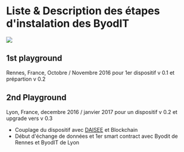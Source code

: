 # Liste & Description des étapes d'instalation des ByodIT

![](https://framapic.org/dj77Zs14zpzd/wqqCr8anmKoq)

## 1st playground

Rennes, France, Octobre / Novembre 2016 pour 1er dispositif v 0.1 et prépartion v 0.2

## 2nd Playground

Lyon, France, decembre 2016 / janvier 2017 pour un dispositif v 0.2 et upgrade vers v 0.3

* Couplage du dispositif avec [DAISEE](https://hackpad.com/DAISEE-2e-DAISEECamp-0816-VyMwEnbsRqA) et Blockchain
* Début d'échange de données et  1er smart contract avec Byodit de Rennes et ByodIT de Lyon
